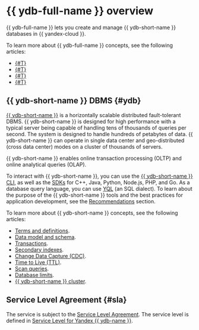 # {{ ydb-full-name }} overview


{{ ydb-full-name }} lets you create and manage {{ ydb-short-name }} databases in {{ yandex-cloud }}.

To learn more about {{ ydb-full-name }} concepts, see the following articles:

* [{#T}](resources.md)
* [{#T}](serverless-and-dedicated.md)
* [{#T}](dynamodb-tables.md)
* [{#T}](limits.md)

## {{ ydb-short-name }} DBMS {#ydb}

[{{ ydb-short-name }}](https://ydb.tech/en) is a horizontally scalable distributed fault-tolerant DBMS. {{ ydb-short-name }} is designed for high performance with a typical server being capable of handling tens of thousands of queries per second. The system is designed to handle hundreds of petabytes of data. {{ ydb-short-name }} can operate in single data center and geo-distributed (cross data center) modes on a cluster of thousands of servers.

{{ ydb-short-name }} enables online transaction processing (OLTP) and online analytical queries (OLAP).

To interact with {{ ydb-short-name }}, you can use the [{{ ydb-short-name }} CLI](https://ydb.tech/en/docs/reference/ydb-cli/), as well as the [SDKs](https://ydb.tech/en/docs/reference/ydb-sdk/) for C++, Java, Python, Node.js, PHP, and Go. As a database query language, you can use [YQL](https://ydb.tech/en/docs/yql/reference/) (an SQL dialect). To learn about the purpose of the {{ ydb-short-name }} tools and the best practices for application development, see the [Recommendations](https://ydb.tech/en/docs/best_practices/) section.

To learn more about {{ ydb-short-name }} concepts, see the following articles:

* [Terms and definitions](https://ydb.tech/en/docs/concepts/databases).
* [Data model and schema](https://ydb.tech/en/docs/concepts/datamodel).
* [Transactions](https://ydb.tech/en/docs/concepts/transactions).
* [Secondary indexes](https://ydb.tech/en/docs/concepts/secondary_indexes).
* [Change Data Capture (CDC)](https://ydb.tech/en/docs/concepts/cdc).
* [Time to Live (TTL)](https://ydb.tech/en/docs/concepts/ttl).
* [Scan queries](https://ydb.tech/en/docs/concepts/scan_query).
* [Database limits](https://ydb.tech/en/docs/concepts/limits-ydb).
* [{{ ydb-short-name }} cluster](https://ydb.tech/en/docs/concepts/cluster/).


## Service Level Agreement {#sla}

The service is subject to the [Service Level Agreement](https://yandex.com/legal/cloud_sla). The service level is defined in [Service Level for Yandex {{ ydb-name }}](https://yandex.com/legal/cloud_sla_ydb).

